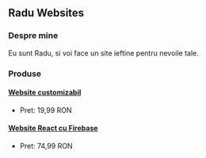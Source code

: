 ## Radu Websites

### Despre mine

Eu sunt Radu, si voi face un site ieftine pentru nevoile tale.

### Produse

#### [Website customizabil](/products/customwebsite.md)

- Pret: 19,99 RON

#### [Website React cu Firebase](/products/websitereactfirebase.md)

- Pret: 74,99 RON
